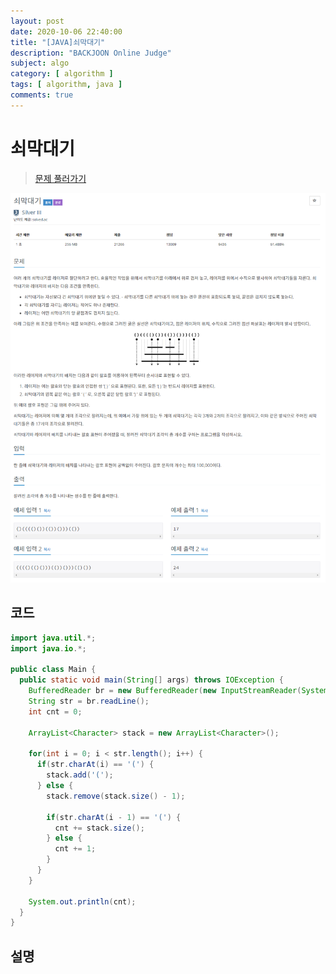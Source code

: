 ```yaml
---
layout: post
date: 2020-10-06 22:40:00
title: "[JAVA]쇠막대기"
description: "BACKJOON Online Judge"
subject: algo
category: [ algorithm ]
tags: [ algorithm, java ]
comments: true
---
```


# 쇠막대기

> [문제 풀러가기](https://acmicpc.net/problem/10799)

![10799](/assets/img/algo/10799.png)

## 코드

```java
import java.util.*;
import java.io.*;

public class Main {
  public static void main(String[] args) throws IOException {
    BufferedReader br = new BufferedReader(new InputStreamReader(System.in));
    String str = br.readLine();
    int cnt = 0;

    ArrayList<Character> stack = new ArrayList<Character>();

    for(int i = 0; i < str.length(); i++) {
      if(str.charAt(i) == '(') {
        stack.add('(');
      } else {
        stack.remove(stack.size() - 1);

        if(str.charAt(i - 1) == '(') {
          cnt += stack.size();
        } else {
          cnt += 1;
        }
      }
    }

    System.out.println(cnt);
  }
}
```

## 설명
